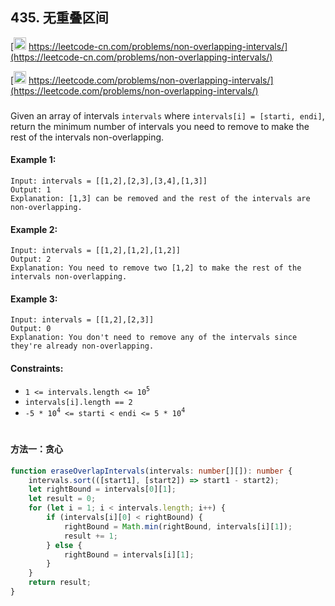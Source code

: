 ## 435. 无重叠区间

[<img src="https://static.leetcode-cn.com/cn-mono-assets/production/assets/logo-dark-cn.c42314a8.svg" height="20" /> https://leetcode-cn.com/problems/non-overlapping-intervals/](https://leetcode-cn.com/problems/non-overlapping-intervals/)

[<img src="https://assets.leetcode.com/static_assets/public/webpack_bundles/images/logo-dark.e99485d9b.svg" height="20"/> https://leetcode.com/problems/non-overlapping-intervals/](https://leetcode.com/problems/non-overlapping-intervals/)

###

Given an array of intervals `intervals` where `intervals[i] = [starti, endi]`, return the minimum number of intervals you need to remove to make the rest of the intervals non-overlapping.

#### Example 1:

```
Input: intervals = [[1,2],[2,3],[3,4],[1,3]]
Output: 1
Explanation: [1,3] can be removed and the rest of the intervals are non-overlapping.
```

#### Example 2:

```
Input: intervals = [[1,2],[1,2],[1,2]]
Output: 2
Explanation: You need to remove two [1,2] to make the rest of the intervals non-overlapping.
```

#### Example 3:

```
Input: intervals = [[1,2],[2,3]]
Output: 0
Explanation: You don't need to remove any of the intervals since they're already non-overlapping.
```

#### Constraints:

-   `1 <= intervals.length <= 10`<sup>`5`</sup>
-   `intervals[i].length == 2`
-   `-5 * 10`<sup>`4`</sup>` <= starti < endi <= 5 * 10`<sup>`4`</sup>

#

#### 方法一：贪心

```ts
function eraseOverlapIntervals(intervals: number[][]): number {
    intervals.sort(([start1], [start2]) => start1 - start2);
    let rightBound = intervals[0][1];
    let result = 0;
    for (let i = 1; i < intervals.length; i++) {
        if (intervals[i][0] < rightBound) {
            rightBound = Math.min(rightBound, intervals[i][1]);
            result += 1;
        } else {
            rightBound = intervals[i][1];
        }
    }
    return result;
}
```
